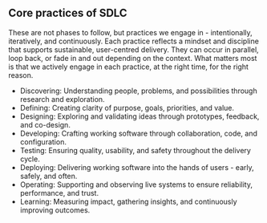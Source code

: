 <!--
title: Practices
-->

## Core practices of SDLC 

These are not phases to follow, but practices we engage in - intentionally, iteratively, and continuously. Each practice reflects a mindset and discipline that supports sustainable, user-centred delivery. They can occur in parallel, loop back, or fade in and out depending on the context. What matters most is that we actively engage in each practice, at the right time, for the right reason. 

* Discovering: Understanding people, problems, and possibilities through research and exploration. 
* Defining: Creating clarity of purpose, goals, priorities, and value. 
* Designing: Exploring and validating ideas through prototypes, feedback, and co-design. 
* Developing: Crafting working software through collaboration, code, and configuration. 
* Testing: Ensuring quality, usability, and safety throughout the delivery cycle. 
* Deploying: Delivering working software into the hands of users - early, safely, and often. 
* Operating: Supporting and observing live systems to ensure reliability, performance, and trust. 
* Learning: Measuring impact, gathering insights, and continuously improving outcomes. 
